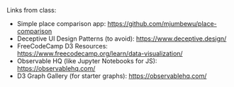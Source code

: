 Links from class:

* Simple place comparison app: https://github.com/mjumbewu/place-comparison
* Deceptive UI Design Patterns (to avoid): https://www.deceptive.design/
* FreeCodeCamp D3 Resources: https://www.freecodecamp.org/learn/data-visualization/
* Observable HQ (like Jupyter Notebooks for JS): https://observablehq.com/
* D3 Graph Gallery (for starter graphs): https://observablehq.com/